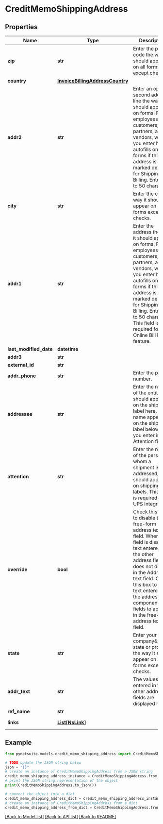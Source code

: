 # CreditMemoShippingAddress


## Properties

Name | Type | Description | Notes
------------ | ------------- | ------------- | -------------
**zip** | **str** | Enter the postal code the way it should appear on all forms except checks. | [optional] 
**country** | [**InvoiceBillingAddressCountry**](InvoiceBillingAddressCountry.md) |  | [optional] 
**addr2** | **str** | Enter an optional second address line the way it should appear on forms. For employees, customers, partners, and vendors, what you enter here autofills on forms if this address is marked default for Shipping or Billing. Enter up to 50 characters. | [optional] 
**city** | **str** | Enter the city the way it should appear on all forms except checks. | [optional] 
**addr1** | **str** | Enter the address the way it should appear on forms. For employees, customers, partners, and vendors, what you enter here autofills on forms if this address is marked default for Shipping or Billing. Enter up to 50 characters. This field is required for the Online Bill Pay feature. | [optional] 
**last_modified_date** | **datetime** |  | [optional] 
**addr3** | **str** |  | [optional] 
**external_id** | **str** |  | [optional] 
**addr_phone** | **str** | Enter the phone number. | [optional] 
**addressee** | **str** | Enter the name of the entity that should appear on the shipping label here. This name appears on the shipping label below what you enter in the Attention field. | [optional] 
**attention** | **str** | Enter the name of the person to whom a shipment is addressed, as it should appear on shipping labels. This field is required for UPS Integration. | [optional] 
**override** | **bool** | Check this box to disable the free-form address text field. When this field is disabled, text entered in the other address fields does not display in the Address text field. Clear this box to allow text entered in the address component fields to appear in the free-form address text field. | [optional] 
**state** | **str** | Enter your company&amp;apos;s state or province the way it should appear on all forms except checks. | [optional] 
**addr_text** | **str** | The values entered in the other address fields are displayed here. | [optional] 
**ref_name** | **str** |  | [optional] 
**links** | [**List[NsLink]**](NsLink.md) |  | [optional] [readonly] 

## Example

```python
from pynetsuite.models.credit_memo_shipping_address import CreditMemoShippingAddress

# TODO update the JSON string below
json = "{}"
# create an instance of CreditMemoShippingAddress from a JSON string
credit_memo_shipping_address_instance = CreditMemoShippingAddress.from_json(json)
# print the JSON string representation of the object
print(CreditMemoShippingAddress.to_json())

# convert the object into a dict
credit_memo_shipping_address_dict = credit_memo_shipping_address_instance.to_dict()
# create an instance of CreditMemoShippingAddress from a dict
credit_memo_shipping_address_from_dict = CreditMemoShippingAddress.from_dict(credit_memo_shipping_address_dict)
```
[[Back to Model list]](../README.md#documentation-for-models) [[Back to API list]](../README.md#documentation-for-api-endpoints) [[Back to README]](../README.md)


